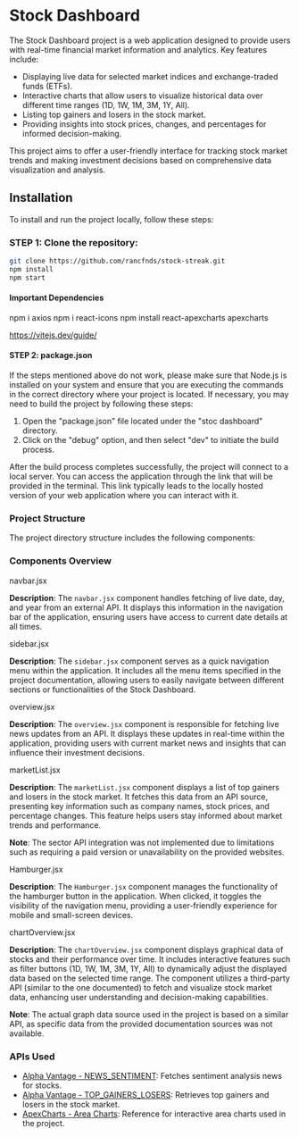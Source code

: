 # Stock Dashboard

The Stock Dashboard project is a web application designed to provide users with real-time financial market information and analytics. Key features include:

- Displaying live data for selected market indices and exchange-traded funds (ETFs).
- Interactive charts that allow users to visualize historical data over different time ranges (1D, 1W, 1M, 3M, 1Y, All).
- Listing top gainers and losers in the stock market.
- Providing insights into stock prices, changes, and percentages for informed decision-making.

This project aims to offer a user-friendly interface for tracking stock market trends and making investment decisions based on comprehensive data visualization and analysis.

## Installation

To install and run the project locally, follow these steps:

### STEP 1: Clone the repository:

```bash
git clone https://github.com/rancfnds/stock-streak.git
npm install
npm start
```


#### Important Dependencies 

npm i axios
npm i react-icons
npm install react-apexcharts apexcharts

https://vitejs.dev/guide/

#### STEP 2: package.json

If the steps mentioned above do not work, please make sure that Node.js is installed on your system and ensure that you are executing the commands in the correct directory where your project is located. If necessary, you may need to build the project by following these steps:

1. Open the "package.json" file located under the "stoc dashboard" directory.
2. Click on the "debug" option, and then select "dev" to initiate the build process.

After the build process completes successfully, the project will connect to a local server. You can access the application through the link that will be provided in the terminal. This link typically leads to the locally hosted version of your web application where you can interact with it.



### Project Structure

The project directory structure includes the following components:

### Components Overview

navbar.jsx

**Description**:
The `navbar.jsx` component handles fetching of live date, day, and year from an external API. It displays this information in the navigation bar of the application, ensuring users have access to current date details at all times.

sidebar.jsx

**Description**:
The `sidebar.jsx` component serves as a quick navigation menu within the application. It includes all the menu items specified in the project documentation, allowing users to easily navigate between different sections or functionalities of the Stock Dashboard.

overview.jsx

**Description**:
The `overview.jsx` component is responsible for fetching live news updates from an API. It displays these updates in real-time within the application, providing users with current market news and insights that can influence their investment decisions.

marketList.jsx

**Description**:
The `marketList.jsx` component displays a list of top gainers and losers in the stock market. It fetches this data from an API source, presenting key information such as company names, stock prices, and percentage changes. This feature helps users stay informed about market trends and performance.

**Note**:
The sector API integration was not implemented due to limitations such as requiring a paid version or unavailability on the provided websites.

Hamburger.jsx

**Description**:
The `Hamburger.jsx` component manages the functionality of the hamburger button in the application. When clicked, it toggles the visibility of the navigation menu, providing a user-friendly experience for mobile and small-screen devices.

chartOverview.jsx

**Description**:
The `chartOverview.jsx` component displays graphical data of stocks and their performance over time. It includes interactive features such as filter buttons (1D, 1W, 1M, 3M, 1Y, All) to dynamically adjust the displayed data based on the selected time range. The component utilizes a third-party API (similar to the one documented) to fetch and visualize stock market data, enhancing user understanding and decision-making capabilities.

**Note**:
The actual graph data source used in the project is based on a similar API, as specific data from the provided documentation sources was not available.

### APIs Used

- [Alpha Vantage - NEWS_SENTIMENT](https://www.alphavantage.co/query?function=NEWS_SENTIMENT&tickers=AAPL&apikey=demo): Fetches sentiment analysis news for stocks.
- [Alpha Vantage - TOP_GAINERS_LOSERS](https://www.alphavantage.co/query?function=TOP_GAINERS_LOSERS&apikey=demo): Retrieves top gainers and losers in the stock market.
- [ApexCharts - Area Charts](https://apexcharts.com/javascript-chart-demos/area-charts/spline/): Reference for interactive area charts used in the project.
